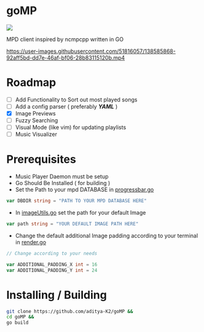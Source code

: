 # goMP

![](https://img.shields.io/badge/status-alpha-red)

 MPD client inspired by ncmpcpp written in GO

https://user-images.githubusercontent.com/51816057/138585868-92aff5bd-dd7e-46af-bf06-28b83115120b.mp4

# Roadmap

- [ ] Add Functionality to Sort out most played songs
- [ ] Add a config parser ( preferably ***YAML*** )
- [x] Image Previews
- [ ] Fuzzy Searching
- [ ] Visual Mode (like vim) for updating playlists
- [ ] Music Visualizer

# Prerequisites

- Music Player Daemon must be setup
- Go Should Be Installed ( for building )
- Set the Path to your mpd DATABASE in [progressbar.go](https://github.com/aditya-K2/goMP/blob/master/progressBar.go)

```go
var DBDIR string = "PATH TO YOUR MPD DATABASE HERE"
```

- In [imageUtils.go](https://github.com/aditya-K2/goMP/blob/master/imageUtils.go) set the path for your default Image

```go
var path string = "YOUR DEFAULT IMAGE PATH HERE"
```

- Change the default additional Image padding according to your terminal in [render.go](https://github.com/aditya-K2/goMP/blob/master/render.go)

```go
// Change according to your needs

var ADDITIONAL_PADDING_X int = 16
var ADDITIONAL_PADDING_Y int = 24
```

# Installing / Building

```bash
git clone https://github.com/aditya-K2/goMP &&
cd goMP &&
go build
```
